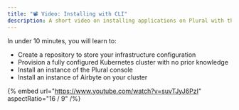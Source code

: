 ```yaml
---
title: "📽 Video: Installing with CLI"
description: A short video on installing applications on Plural with the CLI
---
```


In under 10 minutes, you will learn to:

* Create a repository to store your infrastructure configuration
* Provision a fully configured Kubernetes cluster with no prior knowledge
* Install an instance of the Plural console
* Install an instance of Airbyte on your cluster

{% embed url="https://www.youtube.com/watch?v=suvTJyJ6PzI" aspectRatio="16 / 9" /%}
